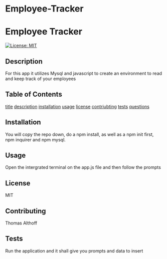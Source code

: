 # Employee-Tracker
# Employee Tracker
  [![License: MIT](https://img.shields.io/badge/License-MIT-blue.svg)](https://opensource.org/licenses/MIT)


  ## Description
  For this app it utilizes Mysql and javascript to create an environment to read and keep track of your employees 

  ## Table of Contents
  [title](#title)
  [description](#description)
  [installation](#installation)
  [usage](#usage)
  [license](#license)
  [contriubting](#contributing)
  [tests](#tests)
  [questions](#questions)


  ## Installation
  You will copy the repo down, do a npm install, as well as a npm init first, npm inquirer and npm mysql. 

  ## Usage
  Open the intergrated terminal on the app.js file and then follow the prompts

  ## License
  MIT

  ## Contributing
  Thomas Althoff

  ## Tests
  Run the application and it shall give you prompts and data to insert